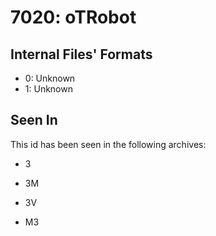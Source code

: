 # 7020: oTRobot

## Internal Files' Formats
- 0: Unknown
- 1: Unknown

## Seen In

This id has been seen in the following archives:  

- 3  

- 3M  

- 3V  

- M3  
